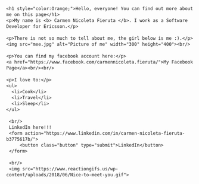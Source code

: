 <html>
 <body>
    <style>
      .button {
        border: none;
        color: white;
        padding: 15px 32px;
        text-align: center;
        text-decoration: none;
        display: inline-block;
        font-size: 16px;
        margin: 4px 2px;
        cursor: pointer;
        background-color: #0080ff;
      }
    </style>
  
    <h1 style="color:Orange;">Hello, everyone! You can find out more about me on this page</h1>
    <p>My name is <b> Carmen Nicoleta Fieruta </b>. I work as a Software Developer for Ericsson.</p>
    
    <p>There is not so much to tell about me, the girl below is me :).</p>
    <img src="mee.jpg" alt="Picture of me" width="300" height="400"><br/>
    
    <p>You can find my facebook account here:</p>
    <a href="https://www.facebook.com/carmennicoleta.fieruta/">My Facebook Page</a><br/><br/>
    
    <p>I love to:</p>
    <ul>
      <li>Cook</li>
      <li>Travel</li>
      <li>Sleep</li>
    </ul>
    
     <br/>
     LinkedIn here!!!
     <form action="https://www.linkedin.com/in/carmen-nicoleta-fieruta-b3775617b/">
         <button class="button" type="submit">LinkedIn</button>
     </form>
     
     <br/>
     <img src="https://www.reactiongifs.us/wp-content/uploads/2018/06/Nice-to-meet-you.gif">
  </body>

</html> 
